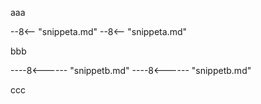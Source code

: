 aaa

--8<-- "snippeta.md"
--8<-- "snippeta.md"

bbb

----8<------ "snippetb.md"
----8<------ "snippetb.md"

ccc
